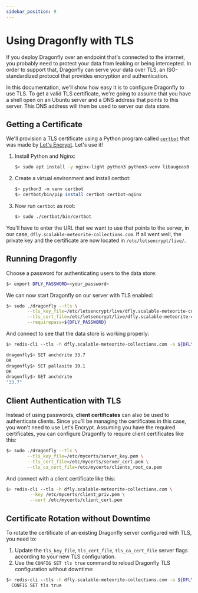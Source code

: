 ```yaml
---
sidebar_position: 9
---
```


# Using Dragonfly with TLS

If you deploy Dragonfly over an endpoint that's connected to the internet,
you probably need to protect your data from leaking or being intercepted.
In order to support that, Dragonfly can serve your data over TLS,
an ISO-standardized protocol that provides encryption and authentication.

In this documentation, we'll show how easy it is to configure Dragonfly to use TLS.
To get a valid TLS certificate, we're going to assume that you have a shell open on an Ubuntu server and a DNS address that points to this server.
This DNS address will then be used to server our data store.

## Getting a Certificate

We'll provision a TLS certificate using a Python program called [`certbot`](https://github.com/certbot/certbot) that was made by [Let's Encrypt](https://letsencrypt.org/).
Let's use it!

1. Install Python and Nginx:

    ```bash
    $> sudo apt install -y nginx-light python3 python3-venv libaugeas0
    ```

2. Create a virtual environment and install certbot:

    ```bash
    $> python3 -m venv certbot
    $> certbot/bin/pip install certbot certbot-nginx
    ```

3. Now run `certbot` as root:

    ```bash
    $> sudo ./certbot/bin/certbot
    ```

You'll have to enter the URL that we want to use that points to the server,
in our case, `dfly.scalable-meteorite-collections.com`.
If all went well, the private key and the certificate are now located in `/etc/letsencrypt/live/`.

## Running Dragonfly

Choose a password for authenticating users to the data store:

```bash
$> export DFLY_PASSWORD=<your_password>
```

We can now start Dragonfly on our server with TLS enabled:

```bash
$> sudo ./dragonfly --tls \
        --tls_key_file=/etc/letsencrypt/live/dfly.scalable-meteorite-collections.com/privkey.pem \
        --tls_cert_file=/etc/letsencrypt/live/dfly.scalable-meteorite-collections.com/fullchain.pem \
        --requirepass=${DFLY_PASSWORD}
```

And connect to see that the data store is working properly:

```bash
$> redis-cli --tls -h dfly.scalable-meteorite-collections.com -a ${DFLY_PASSWORD}
```

```bash
dragonfly$> SET anchdrite 33.7
OK
dragonfly$> SET pallasite 19.1
OK
dragonfly$> GET anchdrite
"33.7"
```

## Client Authentication with TLS

Instead of using passwords, **client certificates** can also be used to authenticate clients.
Since you'll be managing the certificates in this case, you won't need to use Let's Encrypt.
Assuming you have the required certificates, you can configure Dragonfly to require client certificates like this:

```bash
$> sudo ./dragonfly --tls \
        --tls_key_file=/etc/mycerts/server_key.pem \
        --tls_cert_file=/etc/mycerts/server_cert.pem \
        --tls_ca_cert_file=/etc/mycerts/clients_root_ca.pem
```

And connect with a client certificate like this:

```bash
$> redis-cli --tls -h dfly.scalable-meteorite-collections.com \
         --key /etc/mycerts/client_priv.pem \
         --cert /etc/mycerts/client_cert.pem
```

## Certificate Rotation without Downtime

To rotate the certificate of an existing Dragonfly server configured with TLS, you need to:

1. Update the `tls_key_file`, `tls_cert_file`, `tls_ca_cert_file` server flags according to your new TLS configuration.
2. Use the `CONFIG SET tls true` command to reload Dragonfly TLS configuration without downtime:

  ```bash
  $> redis-cli --tls -h dfly.scalable-meteorite-collections.com -a ${DFLY_PASSWORD} \
    CONFIG SET tls true
  ```
